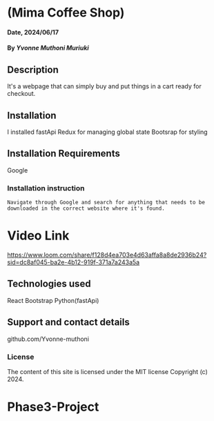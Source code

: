 # (Mima Coffee Shop)

#### Date, 2024/06/17

#### By *Yvonne Muthoni Muriuki*

## Description
It's a webpage that can simply buy and put things in a cart ready for checkout.

## Installation
I installed fastApi
Redux for managing global state
Bootsrap for styling


## Installation Requirements
Google

### Installation instruction
```
Navigate through Google and search for anything that needs to be downloaded in the correct website where it's found.

```

# Video Link
https://www.loom.com/share/f128d4ea703e4d63affa8a8de2936b24?sid=dc8af045-ba2e-4b12-919f-371a7a243a5a
## Technologies used
React
Bootstrap
Python(fastApi)

## Support and contact details
github.com/Yvonne-muthoni

### License
The content of this site is licensed under the MIT license
Copyright (c) 2024.

# Phase3-Project
